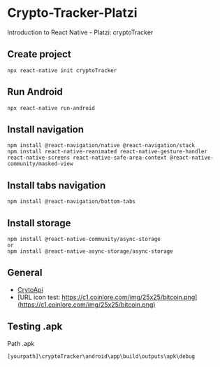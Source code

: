 # Crypto-Tracker-Platzi
Introduction to React Native - Platzi: cryptoTracker


## Create project
```
npx react-native init cryptoTracker
```

## Run Android
```
npx react-native run-android
```

## Install navigation
```
npm install @react-navigation/native @react-navigation/stack
npm install react-native-reanimated react-native-gesture-handler react-native-screens react-native-safe-area-context @react-native-community/masked-view
```

## Install tabs navigation
```
npm install @react-navigation/bottom-tabs
```

## Install storage
```
npm install @react-native-community/async-storage
or
npm install @react-native-async-storage/async-storage
```

## General
- [CrytoApi](https://www.coinlore.com/cryptocurrency-data-api)
- [URL icon test: https://c1.coinlore.com/img/25x25/bitcoin.png](https://c1.coinlore.com/img/25x25/bitcoin.png)

## Testing .apk
Path .apk
```
[yourpath]\cryptoTracker\android\app\build\outputs\apk\debug
```
